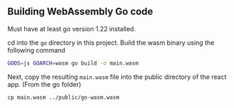 ## Building WebAssembly Go code

Must have at least go version 1.22 installed.

cd into the `go` directory in this project. 
Build the wasm binary using the following command


```bash
GOOS=js GOARCH=wasm go build -o main.wasm
```

Next, copy the resulting `main.wasm` file into the public directory of the react app.
(From the go folder)
```
cp main.wasm ../public/go-wasm.wasm
```
